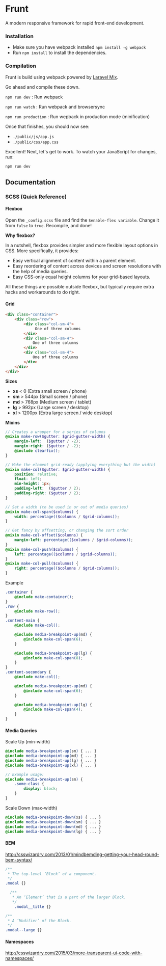 # Frunt
A modern responsive framework for rapid front-end development.

### Installation

* Make sure you have webpack installed `npm install -g webpack`
* Run `npm install` to install the dependencies.

### Compilation

Frunt is build using webpack powered by [Laravel Mix](https://github.com/JeffreyWay/laravel-mix).

Go ahead and compile these down.

`npm run dev` : Run webpack

`npm run watch` : Run webpack and browsersync

`npm run production` :  Run wepback in production mode (minification)


Once that finishes, you should now see:

* `./public/js/app.js`
* `./public/css/app.css`

Excellent! Next, let's get to work. To watch your JavaScript for changes, run:

```bash
npm run dev
```



## Documentation

### SCSS (Quick Reference)

#### Flexbox

Open the `_config.scss` file and find the `$enable-flex variable`.
Change it from `false` to `true`.
Recompile, and done!


**Why flexbox?**


In a nutshell, flexbox provides simpler and more flexible layout options in CSS. More specifically, it provides:

* Easy vertical alignment of content within a parent element.
* Easy reordering of content across devices and screen resolutions with the help of media queries.
* Easy CSS-only equal height columns for your grid-based layouts.

All these things are possible outside flexbox, but typically require extra hacks and workarounds to do right.

#### Grid

```html
<div class="container">
    <div class="row">
        <div class="col-sm-4">
             One of three columns
        </div>
        <div class="col-sm-4">
            One of three columns
        </div>
        <div class="col-sm-4">
            One of three columns
        </div>
    </div>
</div>
```

**Sizes**

* **xs** < 0  (Extra small screen / phone)
* **sm** > 544px (Small screen / phone)
* **md** > 768px (Medium screen / tablet)
* **lg** > 992px (Large screen / desktop)
* **xl** > 1200px (Extra large screen / wide desktop)

**Mixins**

```scss
// Creates a wrapper for a series of columns
@mixin make-row($gutter: $grid-gutter-width) {
    margin-left:  ($gutter / -2);
    margin-right: ($gutter / -2);
    @include clearfix();
}

// Make the element grid-ready (applying everything but the width)
@mixin make-col($gutter: $grid-gutter-width) {
    position: relative;
    float: left;
    min-height: 1px;
    padding-left:  ($gutter / 2);
    padding-right: ($gutter / 2);
}

// Set a width (to be used in or out of media queries)
@mixin make-col-span($columns) {
    width: percentage(($columns / $grid-columns));
}

// Get fancy by offsetting, or changing the sort order
@mixin make-col-offset($columns) {
    margin-left: percentage(($columns / $grid-columns));
}
@mixin make-col-push($columns) {
    left: percentage(($columns / $grid-columns));
}
@mixin make-col-pull($columns) {
    right: percentage(($columns / $grid-columns));
}
```

Example

```scss
.container {
    @include make-container();
}
.row {
    @include make-row();
}
.content-main {
    @include make-col();

    @include media-breakpoint-up(md) {
        @include make-col-span(6);
    }

    @include media-breakpoint-up(lg) {
        @include make-col-span(8);
    }
}
.content-secondary {
    @include make-col();

    @include media-breakpoint-up(md) {
        @include make-col-span(6);
    }

    @include media-breakpoint-up(lg) {
        @include make-col-span(4);
    }
}
```

#### Media Queries

Scale Up (min-width)

```scss
@include media-breakpoint-up(sm) { ... }
@include media-breakpoint-up(md) { ... }
@include media-breakpoint-up(lg) { ... }
@include media-breakpoint-up(xl) { ... }

// Example usage:
@include media-breakpoint-up(sm) {
    .some-class {
        display: block;
    }
}
```

Scale Down (max-width)

```scss
@include media-breakpoint-down(xs) { ... }
@include media-breakpoint-down(sm) { ... }
@include media-breakpoint-down(md) { ... }
@include media-breakpoint-down(lg) { ... }
```

#### BEM
http://csswizardry.com/2013/01/mindbemding-getting-your-head-round-bem-syntax/

```scss
/**
 * The top-level ‘Block’ of a component.
 */
.modal {}

  /**
   * An ‘Element’ that is a part of the larger Block.
   */
    .modal__title {}

/**
 * A ‘Modifier’ of the Block.
 */
.modal--large {}
```


#### Namespaces
http://csswizardry.com/2015/03/more-transparent-ui-code-with-namespaces/



